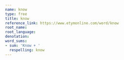 ```yaml
---
name: know
type: free
title: know
reference_link: https://www.etymonline.com/word/know
root_name: 
root_language: 
denotation: 
word_sums:
- sum: 'Know + '
  respelling: know
---
```

